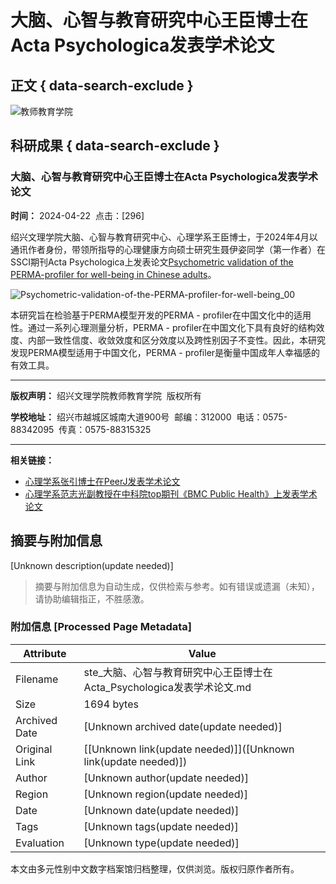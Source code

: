 # 大脑、心智与教育研究中心王臣博士在Acta Psychologica发表学术论文

## 正文 { data-search-exclude }


![教师教育学院](../../images/jyxy_05.jpg)

## 科研成果 { data-search-exclude }

### 大脑、心智与教育研究中心王臣博士在Acta Psychologica发表学术论文

**时间：** 2024-04-22  点击：\[296\]

绍兴文理学院大脑、心智与教育研究中心、心理学系王臣博士，于2024年4月以通讯作者身份，带领所指导的心理健康方向硕士研究生聂伊姿同学（第一作者）在SSCI期刊Acta Psychologica上发表论文[Psychometric validation of the PERMA-profiler for well-being in Chinese adults](https://doi.org/10.1016/j.actpsy.2024.104248)。

![Psychometric-validation-of-the-PERMA-profiler-for-well-being_00](/__local/E/B2/34/0A0C1AB36F10A0B8103F6FC4590_13375377_12A65.gif)

本研究旨在检验基于PERMA模型开发的PERMA - profiler在中国文化中的适用性。通过一系列心理测量分析，PERMA - profiler在中国文化下具有良好的结构效度、内部一致性信度、收敛效度和区分效度以及跨性别因子不变性。因此，本研究发现PERMA模型适用于中国文化，PERMA - profiler是衡量中国成年人幸福感的有效工具。

--- 

**版权声明：** 绍兴文理学院教师教育学院  版权所有

**学校地址：** 绍兴市越城区城南大道900号  邮编：312000  电话：0575-88342095  传真：0575-88315325

---

**相关链接：**
- [心理学系张引博士在PeerJ发表学术论文](7807.htm)
- [心理学系范志光副教授在中科院top期刊《BMC Public Health》上发表学术论文](7739.htm)
<!-- tcd_original_link http://ste.usx.edu.cn/info/1020/7764.htm -->


## 摘要与附加信息

<!-- tcd_abstract -->
[Unknown description(update needed)]
<!-- tcd_abstract_end -->

> 摘要与附加信息为自动生成，仅供检索与参考。如有错误或遗漏（未知），请协助编辑指正，不胜感激。

### 附加信息 [Processed Page Metadata]

| Attribute       | Value                                  |
|-----------------|----------------------------------------|
| Filename        | ste_大脑、心智与教育研究中心王臣博士在Acta_Psychologica发表学术论文.md                             |
| Size            | 1694 bytes                           |
| Archived Date   | [Unknown archived date(update needed)]                             |
| Original Link   | [[Unknown link(update needed)]]([Unknown link(update needed)])                       |
| Author          | [Unknown author(update needed)]                               |
| Region          | [Unknown region(update needed)]                               |
| Date            | [Unknown date(update needed)]                                 |
| Tags            | [Unknown tags(update needed)]                                 |
| Evaluation            | [Unknown type(update needed)]                                 |
<!-- tcd_table_end -->

本文由多元性别中文数字档案馆归档整理，仅供浏览。版权归原作者所有。
